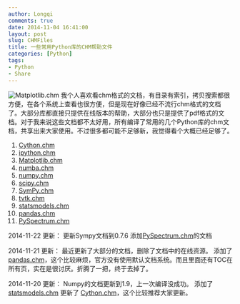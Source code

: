```yaml
---
author: Longqi
comments: true
date: 2014-11-04 16:41:00
layout: post
slug: CHMFiles
title: 一些常用Python库的CHM帮助文件
categories: [Python]
tags:
- Python
- Share
---
```

![Matplotlib.chm](https://wanglongqi.github.io/public/images/chms.png)
我个人喜欢看chm格式的文档，有目录有索引，拷贝搜索都很方便，在各个系统上查看也很方便，但是现在好像已经不流行chm格式的文档了。大部分库都直接只提供在线版本的帮助，大部分也只是提供了pdf格式的文档。对于我来说这些文档都不太好用，所有编译了常用的几个Python库的chm文档，共享出来大家使用。不过很多都可能不足够新，我觉得看个大概已经足够了。

1. [Cython.chm](https://wanglongqi.github.io/public/chms/Cythondoc.chm)
1. [ipython.chm](https://wanglongqi.github.io/public/chms/ipythondoc.chm)
1. [Matplotlib.chm](https://wanglongqi.github.io/public/chms/Matplotlibdoc.chm)
1. [numba.chm](https://wanglongqi.github.io/public/chms/numbadoc.chm)
1. [numpy.chm](https://wanglongqi.github.io/public/chms/numpy.chm)
1. [scipy.chm](https://wanglongqi.github.io/public/chms/scipy.chm)
1. [SymPy.chm](https://wanglongqi.github.io/public/chms/SymPydoc.chm)
1. [tvtk.chm](https://wanglongqi.github.io/public/chms/tvtkdoc.chm)
1. [statsmodels.chm](https://wanglongqi.github.io/public/chms/statsmodelsdoc.chm)
1. [pandas.chm](https://wanglongqi.github.io/public/chms/pandas.chm)
1. [PySpectrum.chm](https://wanglongqi.github.io/public/chms/Spectrum.chm)

2014-11-22 更新：
更新Sympy文档到0.7.6
添加[PySpectrum.chm](https://wanglongqi.github.io/public/chms/Spectrum.chm)的文档

2014-11-21 更新：
最近更新了大部分的文档，删除了文档中的在线资源。
添加了[pandas.chm](https://wanglongqi.github.io/public/chms/pandas.chm)，这个比较麻烦，官方没有使用默认文档系统。而且里面还有TOC在所有页，实在是很讨厌。折腾了一把，终于去掉了。

2014-11-20 更新：
Numpy的文档更新到1.9，上一次编译没成功。
添加了[statsmodels.chm](https://wanglongqi.github.io/public/chms/statsmodelsdoc.chm)
更新了 [Cython.chm](https://wanglongqi.github.io/public/chms/Cythondoc.chm)，这个比较推荐大家更新。
